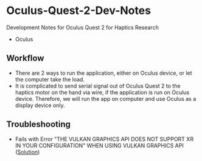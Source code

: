# Oculus-Quest-2-Dev-Notes
Development Notes for Oculus Quest 2 for Haptics Research

- Oculus 

## Workflow

- There are 2 ways to run the application, either on Oculus device, or let the computer take the load.
- It is complicated to send serial signal out of Oculus Quest 2 to the haptics motor on the hand via wire, if the application is run on Oculus device. Therefore, we will run the app on computer and use Oculus as a display device only.


## Troubleshooting

- Fails with Error "THE VULKAN GRAPHICS API DOES NOT SUPPORT XR IN YOUR CONFIGURATION" WHEN USING VULKAN GRAPHICS API ([Solution](https://issuetracker.unity3d.com/issues/build-fails-with-error-the-vulkan-graphics-api-does-not-support-xr-in-your-configuration-when-using-vulkan-graphics-api))

